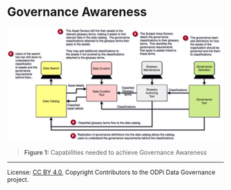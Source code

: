 <!-- SPDX-License-Identifier: CC-BY-4.0 -->
<!-- Copyright Contributors to the ODPi Data Governance project. -->

# Governance Awareness

![Figure 1](governance-maturity-model-Governance-Awareness.png)
> **Figure 1:** Capabilities needed to achieve Governance Awareness


----
License: [CC BY 4.0](https://creativecommons.org/licenses/by/4.0/),
Copyright Contributors to the ODPi Data Governance project.
